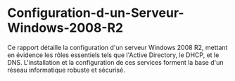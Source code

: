 # Configuration-d-un-Serveur-Windows-2008-R2
Ce rapport détaille la configuration d'un serveur Windows 2008 R2, mettant en évidence les rôles essentiels tels que l'Active Directory, le DHCP, et le DNS. L'installation et la configuration de ces services forment la base d'un réseau informatique robuste et sécurisé.
